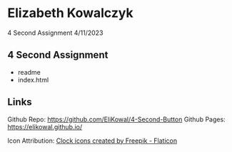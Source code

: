 # Elizabeth Kowalczyk

4 Second Assignment
4/11/2023


## 4 Second Assignment
* readme
* index.html

## Links

Github Repo: https://github.com/EliKowal/4-Second-Button
Github Pages: https://elikowal.github.io/

Icon Attribution: 
<a href="https://www.flaticon.com/free-icons/clock" title="clock icons">Clock icons created by Freepik - Flaticon</a>
